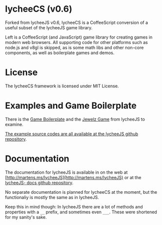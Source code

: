 # lycheeCS (v0.6)

Forked from lycheeJS v0.6, lycheeCS is a CoffeeScript conversion of a useful
subset of the lycheeJS game library.

Left is a CoffeeScript (and JavaScript) game library for creating games in
modern web browsers. All supporting code for other platforms such as node.js and
v8gl is skipped, as is some math libs and other non-core components, as well as
boilerplate games and demos.


# License

The lycheeCS framework is licensed under MIT License.


# Examples and Game Boilerplate

There is the [Game Boilerplate](http://martens.ms/lycheeJS/game/boilerplate)
and the [Jewelz Game](http://martens.ms/lycheeJS/game/jewelz) from lycheeJS to examine.

[The example source codes are all available at the lycheeJS github repository](https://github.com/martensms/lycheeJS/tree/master/game).


# Documentation

The documentation for lycheeJS is available in on the web at
[http://martens.ms/lycheeJS](http://martens.ms/lycheeJS) or at the [lycheeJS-
docs github repository](https://github.com/martensms/lycheeJS-docs).

No separate documentation is planned for lycheeCS at the moment, but the
functionaliy is mostly the same as in lycheeJS.

Keep this in mind though: In lycheeJS there are a lot of methods and properties
with a `__` prefix, and sometimes even `___`. These were shortened for my
sanity's sake.
